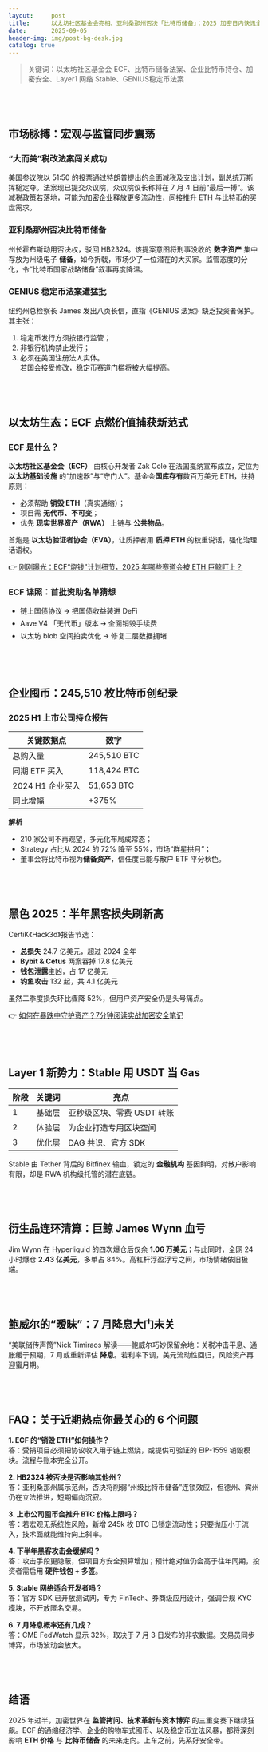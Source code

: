 ```yaml
---
layout:     post
title:      以太坊社区基金会亮相、亚利桑那州否决「比特币储备」：2025 加密日内快讯全解
date:       2025-09-05
header-img: img/post-bg-desk.jpg
catalog: true
---
```


> 关键词：以太坊社区基金会 ECF、比特币储备法案、企业比特币持仓、加密安全、Layer1 网络 Stable、GENIUS稳定币法案

##  
## 市场脉搏：宏观与监管同步震荡

### **“大而美”税改法案闯关成功**
美国参议院以 51:50 的投票通过特朗普提出的全面减税及支出计划，副总统万斯挥槌定夺。法案现已提交众议院，众议院议长称将在 7 月 4 日前“最后一搏”。该减税政策若落地，可能为加密企业释放更多流动性，间接推升 ETH 与比特币的买盘需求。

### **亚利桑那州否决比特币储备**
州长霍布斯动用否决权，驳回 HB2324。该提案意图将刑事没收的 **数字资产** 集中存放为州级电子 **储备**，如今折戟，市场少了一位潜在的大买家。监管态度的分化，令“比特币国家战略储备”叙事再度降温。

### **GENIUS 稳定币法案遭猛批**
纽约州总检察长 James 发出八页长信，直指《GENIUS 法案》缺乏投资者保护。其主张：  
1. 稳定币发行方须按银行监管；  
2. 非银行机构禁止发行；  
3. 必须在美国注册法人实体。  
若国会接受修改，稳定币赛道门槛将被大幅提高。

##  
## 以太坊生态：ECF 点燃价值捕获新范式

### **ECF 是什么？**
**以太坊社区基金会（ECF）** 由核心开发者 Zak Cole 在法国戛纳宣布成立，定位为 **以太坊基础设施** 的“加速器”与“守门人”。基金会**国库存有**数百万美元 ETH，扶持原则：  
- 必须帮助 **销毁 ETH**（真实通缩）；  
- 项目需 **无代币、不可变**；  
- 优先 **现实世界资产（RWA）** 上链与 **公共物品**。  

首炮是 **以太坊验证者协会（EVA）**，让质押者用 **质押 ETH** 的权重说话，强化治理话语权。

👉 [刚刚曝光：ECF“烧钱”计划细节，2025 年哪些赛道会被 ETH 巨鲸盯上？](https://okxdog.com/)

### **ECF 谍照：首批资助名单猜想**
- 链上国债协议 🡪 把国债收益装进 DeFi  
- Aave V4 「无代币」版本 🡪 全面销毁手续费  
- 以太坊 blob 空间拍卖优化 🡪 修复二层数据拥堵  

##  
## 企业囤币：245,510 枚比特币创纪录

### **2025 H1 上市公司持仓报告**
| 关键数据点 | 数字 |
|-----------|------|
| 总购入量 | 245,510 BTC |
| 同期 ETF 买入 | 118,424 BTC |
| 2024 H1 企业买入 | 51,653 BTC |
| 同比增幅 | +375% |

**解析**  
- 210 家公司不再观望，多元化布局成常态；  
- Strategy 占比从 2024 的 72% 降至 55%，市场“群星拱月”；  
- 董事会将比特币视为**储备资产**，信任度已能与散户 ETF 平分秋色。

##  
## 黑色 2025：半年黑客损失刷新高

CertiK《Hack3d》报告节选：  
- **总损失** 24.7 亿美元，超过 2024 全年  
- **Bybit & Cetus** 两案吞掉 17.8 亿美元  
- **钱包泄露**主凶，占 17 亿美元  
- **钓鱼攻击** 132 起，共 4.1 亿美元  

虽然二季度损失环比骤降 52%，但用户资产安全仍是头号痛点。

👉 [如何在暴跌中守护资产？7分钟阅读实战加密安全笔记](https://okxdog.com/)

##  
## Layer 1 新势力：Stable 用 USDT 当 Gas

| 阶段 | 关键词 | 亮点 |
|------|--------|------|
| 1 | 基础层 | 亚秒级区块、零费 USDT 转账 |
| 2 | 体验层 | 为企业打造专用区块空间 |
| 3 | 优化层 | DAG 共识、官方 SDK |

Stable 由 Tether 背后的 Bitfinex 输血，锁定的 **金融机构** 基因鲜明，对散户影响有限，却是 RWA 机构级托管的潜在底链。

##  
## 衍生品连环清算：巨鲸 James Wynn 血亏

Jim Wynn 在 Hyperliquid 的四次爆仓后仅余 **1.06 万美元**；与此同时，全网 24 小时爆仓 **2.43 亿美元**，多单占 84%。高杠杆浮盈浮亏之间，市场情绪依旧极端。

##  
## 鲍威尔的“暧昧”：7 月降息大门未关

“美联储传声筒”Nick Timiraos 解读——鲍威尔巧妙保留余地：关税冲击平息、通胀缓于预期，7 月或重新评估 **降息**。若利率下调，美元流动性回归，风险资产再迎蜜月期。

##  
## FAQ：关于近期热点你最关心的 6 个问题

**1. ECF 的“销毁 ETH”如何操作？**  
答：受捐项目必须把协议收入用于链上燃烧，或提供可验证的 EIP-1559 销毁模块。流程与账本完全公开。

**2. HB2324 被否决是否影响其他州？**  
答：亚利桑那州属示范州，否决将削弱“州级比特币储备”连锁效应，但德州、宾州仍在立法推进，短期偏向沉寂。

**3. 上市公司囤币会推升 BTC 价格上限吗？**  
答：若宏观无系统性风险，新增 245k 枚 BTC 已锁定流动性；只要抛压小于流入，技术面就能维持向上斜率。

**4. 下半年黑客攻击会缓解吗？**  
答：攻击手段更隐蔽，但项目方安全预算增加；预计绝对值仍会高于往年同期，投资者需启用 **硬件钱包 + 多签**。

**5. Stable 网络适合开发者吗？**  
答：官方 SDK 已开放测试网，专为 FinTech、券商级应用设计，强调合规 KYC 模块，不开放匿名交易。

**6. 7 月降息概率还有几成？**  
答：CME FedWatch 显示 32%，取决于 7 月 3 日发布的非农数据。交易员同步博弈，市场波动会放大。

##  
## 结语
2025 年过半，加密世界在 **监管拷问、技术革新与资本博弈** 的三重变奏下继续狂飙。ECF 的通缩经济学、企业的购物车式囤币、以及稳定币立法风暴，都将深刻影响 **ETH 价格** 与 **比特币储备** 的未来走向。上车之前，先系好安全带。
